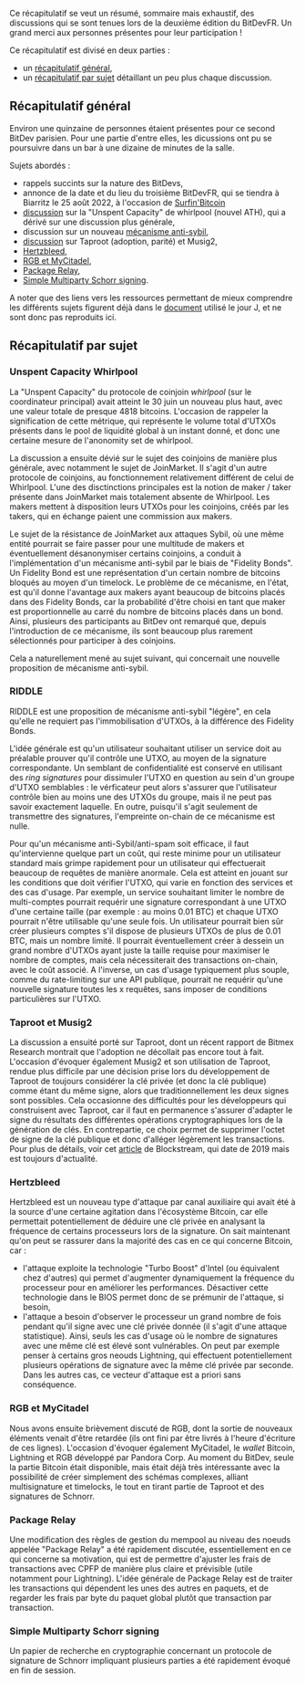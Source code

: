 Ce récapitulatif se veut un résumé, sommaire mais exhaustif, des discussions qui se sont tenues lors de la deuxième édition du BitDevFR. Un grand merci aux personnes présentes pour leur participation !

Ce récapitulatif est divisé en deux parties :
- un [récapitulatif général](#récapitulatif-général),
- un [récapitulatif par sujet](#récapitulatif-par-sujet) détaillant un peu plus chaque discussion.

## Récapitulatif général

Environ une quinzaine de personnes étaient présentes pour ce second BitDev parisien. Pour une partie d'entre elles, les dicussions ont pu se poursuivre dans un bar à une dizaine de minutes de la salle.

Sujets abordés :
- rappels succints sur la nature des BitDevs,
- annonce de la date et du lieu du troisième BitDevFR, qui se tiendra à Biarritz le 25 août 2022, à l'occasion de [Surfin'Bitcoin](https://surfinbitcoin.com/)
- [discussion](#unspent-capacity-whirlpool) sur la "Unspent Capacity" de whirlpool (nouvel ATH), qui a dérivé sur une discussion plus générale,
- discussion sur un nouveau [mécanisme anti-sybil](#riddle),
- [discussion](#taproot-et-musig2) sur Taproot (adoption, parité) et Musig2,
- [Hertzbleed](#hertzbleed),
- [RGB et MyCitadel](#rgb-et-mycitadel),
- [Package Relay](#package-relay),
- [Simple Multiparty Schorr signing](#simple-multiparty-schorr-signing).

A noter que des liens vers les ressources permettant de mieux comprendre les différents sujets figurent déjà dans le [document](https://github.com/vafanassieff/bitdev-fr/blob/master/events/socratique_20220705.md) utilisé le jour J, et ne sont donc pas reproduits ici.


## Récapitulatif par sujet

### Unspent Capacity Whirlpool

La "Unspent Capacity" du protocole de coinjoin *whirlpool* (sur le coordinateur principal) avait atteint le 30 juin un nouveau plus haut, avec une valeur totale de presque 4818 bitcoins. L'occasion de rappeler la signification de cette métrique, qui représente le volume total d'UTXOs présents dans le pool de liquidité global à un instant donné, et donc une certaine mesure de l'anonomity set de whirlpool.

La discussion a ensuite dévié sur le sujet des coinjoins de manière plus générale, avec notamment le sujet de JoinMarket. Il s'agit d'un autre protocole de coinjoins, au fonctionnement relativement différent de celui de Whirlpool. L'une des disctinctions principales est la notion de maker / taker présente dans JoinMarket mais totalement absente de Whirlpool. Les makers mettent à disposition leurs UTXOs pour les coinjoins, créés par les takers, qui en échange paient une commission aux makers.

Le sujet de la résistance de JoinMarket aux attaques Sybil, où une même entité pourrait se faire passer pour une multitude de makers et éventuellement désanonymiser certains coinjoins, a conduit à l'implémentation d'un mécanisme anti-sybil par le biais de "Fidelity Bonds". Un Fidelity Bond est une représentation d'un certain nombre de bitcoins bloqués au moyen d'un timelock. Le problème de ce mécanisme, en l'état, est qu'il donne l'avantage aux makers ayant beaucoup de bitcoins placés dans des Fidelity Bonds, car la probabilité d'être choisi en tant que maker est proportionnelle au carré du nombre de bitcoins placés dans un bond. Ainsi, plusieurs des participants au BitDev ont remarqué que, depuis l'introduction de ce mécanisme, ils sont beaucoup plus rarement sélectionnés pour participer à des coinjoins.

Cela a naturellement mené au sujet suivant, qui concernait une nouvelle proposition de mécanisme anti-sybil.

### RIDDLE

RIDDLE est une proposition de mécanisme anti-sybil "légère", en cela qu'elle ne requiert pas l'immobilisation d'UTXOs, à la différence des Fidelity Bonds.

L'idée générale est qu'un utilisateur souhaitant utiliser un service doit au préalable prouver qu'il contrôle une UTXO, au moyen de la signature correspondante. Un semblant de confidentialité est conservé en utilisant des *ring signatures* pour dissimuler l'UTXO en question au sein d'un groupe d'UTXO semblables : le vérficateur peut alors s'assurer que l'utilisateur contrôle bien au moins une des UTXOs du groupe, mais il ne peut pas savoir exactement laquelle. En outre, puisqu'il s'agit seulement de transmettre des signatures, l'empreinte on-chain de ce mécanisme est nulle.

Pour qu'un mécanisme anti-Sybil/anti-spam soit efficace, il faut qu'intervienne quelque part un coût, qui reste minime pour un utilisateur standard mais grimpe rapidement pour un utilisateur qui effectuerait beaucoup de requêtes de manière anormale. Cela est atteint en jouant sur les conditions que doit vérifier l'UTXO, qui varie en fonction des services et des cas d'usage. Par exemple, un service souhaitant limiter le nombre de multi-comptes pourrait requérir une signature correspondant à une UTXO d'une certaine taille (par exemple : au moins 0.01 BTC) et chaque UTXO pourrait n'être utilisable qu'une seule fois. Un utilisateur pourrait bien sûr créer plusieurs comptes s'il dispose de plusieurs UTXOs de plus de 0.01 BTC, mais un nombre limité. Il pourrait éventuellement créer à dessein un grand nombre d'UTXOs ayant juste la taille requise pour maximiser le nombre de comptes, mais cela nécessiterait des transactions on-chain, avec le coût associé.
A l'inverse, un cas d'usage typiquement plus souple, comme du rate-limiting sur une API publique, pourrait ne requérir qu'une nouvelle signature toutes les x requêtes, sans imposer de conditions particulières sur l'UTXO.

### Taproot et Musig2

La discussion a ensuité porté sur Taproot, dont un récent rapport de Bitmex Research montrait que l'adoption ne décollait pas encore tout à fait. L'occasion d'évoquer également Musig2 et son utilisation de Taproot, rendue plus difficile par une décision prise lors du développement de Taproot de toujours considérer la clé privée (et donc la clé publique) comme étant du même signe, alors que traditionnellement les deux signes sont possibles. Cela occasionne des difficultés pour les développeurs qui construisent avec Taproot, car il faut en permanence s'assurer d'adapter le signe du résultats des différentes opérations cryptographiques lors de la génération de clés. En contrepartie, ce choix permet de supprimer l'octet de signe de la clé publique et donc d'alléger légèrement les transactions. Pour plus de détails, voir cet [article](https://medium.com/p/f86476af05d7) de Blockstream, qui date de 2019 mais est toujours d'actualité.

### Hertzbleed

Hertzbleed est un nouveau type d'attaque par canal auxiliaire qui avait été à la source d'une certaine agitation dans l'écosystème Bitcoin, car elle permettait potentiellement de déduire une clé privée en analysant la fréquence de certains processeurs lors de la signature. On sait maintenant qu'on peut se rassurer  dans la majorité des cas en ce qui concerne Bitcoin, car :
- l'attaque exploite la technologie "Turbo Boost" d'Intel (ou équivalent chez d'autres) qui permet d'augmenter dynamiquement la fréquence du processeur pour en améliorer les performances. Désactiver cette technologie dans le BIOS permet donc de se prémunir de l'attaque, si besoin,
- l'attaque a besoin d'observer le processeur un grand nombre de fois pendant qu'il signe avec une clé privée donnée (il s'agit d'une attaque statistique). Ainsi, seuls les cas d'usage où le nombre de signatures avec une même clé est élevé sont vulnérables. On peut par exemple penser à certains gros neouds Lightning, qui effectuent potentiellement plusieurs opérations de signature avec la même clé privée par seconde. Dans les autres cas, ce vecteur d'attaque est a priori sans conséquence.

### RGB et MyCitadel

Nous avons ensuite brièvement discuté de RGB, dont la sortie de nouveaux éléments venait d'être retardée (ils ont fini par être livrés à l'heure d'écriture de ces lignes). L'occasion d'évoquer également MyCitadel, le *wallet* Bitcoin, Lightning et RGB développé par Pandora Corp. Au moment du BitDev, seule la partie Bitcoin était disponible, mais était déjà très intéressante avec la possibilité de créer simplement des schémas complexes, alliant multisignature et timelocks, le tout en tirant partie de Taproot et des signatures de Schnorr.

### Package Relay

Une modification des règles de gestion du mempool au niveau des noeuds appelée "Package Relay" a été rapidement discutée, essentiellement en ce qui concerne sa motivation, qui est de permettre d'ajuster les frais de transactions avec CPFP de manière plus claire et prévisible (utile notamment pour Lightning). L'idée générale de Package Relay est de traiter les transactions qui dépendent les unes des autres en paquets, et de regarder les frais par byte du paquet global plutôt que transaction par transaction.

### Simple Multiparty Schorr signing

Un papier de recherche en cryptographie concernant un protocole de signature de Schnorr impliquant plusieurs parties a été rapidement évoqué en fin de session.